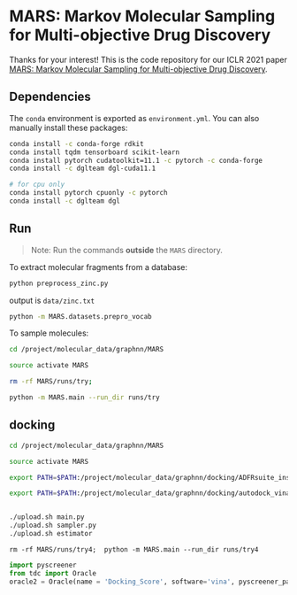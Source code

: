 # MARS: Markov Molecular Sampling for Multi-objective Drug Discovery

Thanks for your interest! This is the code repository for our ICLR 2021 paper [MARS: Markov Molecular Sampling for Multi-objective Drug Discovery](https://openreview.net/pdf?id=kHSu4ebxFXY).

## Dependencies

The `conda` environment is exported as `environment.yml`. You can also manually install these packages:

```bash
conda install -c conda-forge rdkit
conda install tqdm tensorboard scikit-learn
conda install pytorch cudatoolkit=11.1 -c pytorch -c conda-forge
conda install -c dglteam dgl-cuda11.1

# for cpu only
conda install pytorch cpuonly -c pytorch
conda install -c dglteam dgl
```

## Run

> Note: Run the commands **outside** the `MARS` directory.

To extract molecular fragments from a database:


```bash
python preprocess_zinc.py
```
output is `data/zinc.txt`

```bash
python -m MARS.datasets.prepro_vocab
```



To sample molecules:

```bash
cd /project/molecular_data/graphnn/MARS

source activate MARS

rm -rf MARS/runs/try;

python -m MARS.main --run_dir runs/try
```

## docking

```bash
cd /project/molecular_data/graphnn/MARS

source activate MARS

export PATH=$PATH:/project/molecular_data/graphnn/docking/ADFRsuite_installed_directory/bin

export PATH=$PATH:/project/molecular_data/graphnn/docking/autodock_vina_1_1_2_linux_x86/bin


./upload.sh main.py
./upload.sh sampler.py
./upload.sh estimator
```

```
rm -rf MARS/runs/try4;  python -m MARS.main --run_dir runs/try4
```



```python
import pyscreener
from tdc import Oracle
oracle2 = Oracle(name = 'Docking_Score', software='vina', pyscreener_path = './', pdbids=['5WIU'], center=(-18.2, 14.4, -16.1), size=(15.4, 13.9, 14.5), buffer=10, path='./', num_worker=1, ncpu=4)
```
